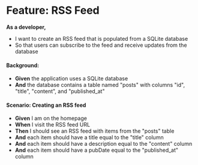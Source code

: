 # Feature: RSS Feed

**As a developer,**

- I want to create an RSS feed that is populated from a SQLite database
- So that users can subscribe to the feed and receive updates from the database

#### Background:

- **Given** the application uses a SQLite database
- **And** the database contains a table named "posts" with columns "id", "title", "content", and "published_at"

#### Scenario: Creating an RSS feed

- **Given** I am on the homepage
- **When** I visit the RSS feed URL
- **Then** I should see an RSS feed with items from the "posts" table
- **And** each item should have a title equal to the "title" column
- **And** each item should have a description equal to the "content" column
- **And** each item should have a pubDate equal to the "published_at" column
